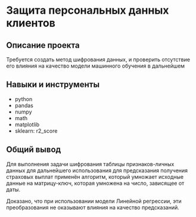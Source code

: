 # Защита персональных данных клиентов

## Описание проекта
Требуется создать метод шифрования данных, и проверить отсутствие его влияния на качество модели машинного обучения в дальнейшем

## Навыки и инструменты
* python
* pandas
* numpy
* math
* matplotlib
* sklearn:  r2_score

## Общий вывод

Для выполнения задачи шифрования таблицы признаков-личных данных для дальнейшего использования для предсказания получения страховых выплат применён алгоритм, который умножает исходные данные на матрицу-ключ, которая умножена на число, зависящее от даты.

Доказано, что при использовании модели Линейной регрессии, эти преобразования не оказывают влияния на качество предсказаний.


